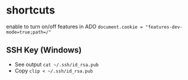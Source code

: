 # shortcuts
enable to turn on/off features in ADO
`document.cookie = "features-dev-mode=true;path=/"`

## SSH Key (Windows)
* See output `cat ~/.ssh/id_rsa.pub`
* Copy `clip < ~/.ssh/id_rsa.pub`
